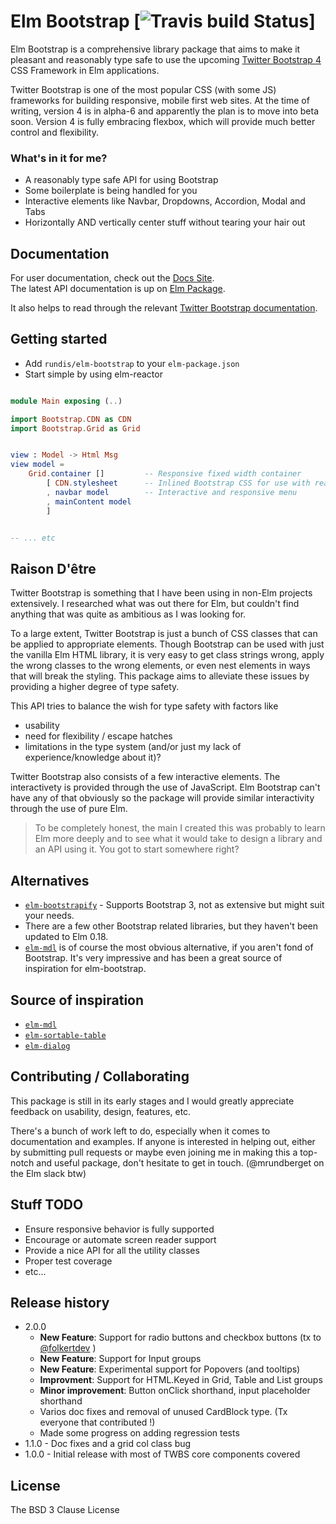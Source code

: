 # Elm Bootstrap [![Travis build Status](https://travis-ci.org/rundis/elm-bootstrap.svg?branch=master)]



Elm Bootstrap is a comprehensive library package that aims to make it pleasant and reasonably type safe to use the upcoming [Twitter Bootstrap 4](https://v4-alpha.getbootstrap.com/) CSS Framework in Elm applications.


Twitter Bootstrap is one of the most popular CSS (with some JS) frameworks for building responsive, mobile first web sites. At the time of writing, version 4 is in alpha-6 and apparently the plan is to move into beta soon.
Version 4 is fully embracing flexbox, which will provide much better control and flexibility.


### What's in it for me?
* A reasonably type safe API for using Bootstrap
* Some boilerplate is being handled for you
* Interactive elements like Navbar, Dropdowns, Accordion, Modal and Tabs
* Horizontally AND vertically center stuff without tearing your hair out




## Documentation
For user documentation, check out the [Docs Site](http://elm-bootstrap.info/).  
The latest API documentation is up on [Elm Package](http://package.elm-lang.org/packages/rundis/elm-bootstrap/latest).  

It also helps to read through the relevant [Twitter Bootstrap documentation](https://v4-alpha.getbootstrap.com/getting-started/introduction/).


## Getting started
* Add `rundis/elm-bootstrap` to your `elm-package.json`
* Start simple by using elm-reactor


```elm

module Main exposing (..)

import Bootstrap.CDN as CDN
import Bootstrap.Grid as Grid


view : Model -> Html Msg
view model =
    Grid.container []         -- Responsive fixed width container
        [ CDN.stylesheet      -- Inlined Bootstrap CSS for use with reactor
        , navbar model        -- Interactive and responsive menu
        , mainContent model
        ]


-- ... etc


```



## Raison D'être
Twitter Bootstrap is something that I have been using in non-Elm projects extensively.
I researched what was out there for Elm, but couldn't find anything that was quite as ambitious as I was looking for.

To a large extent, Twitter Bootstrap is just a bunch of CSS classes that can be applied to appropriate elements.
Though Bootstrap can be used with just the vanilla Elm HTML library, it is very easy to get class strings wrong, apply the wrong classes to the wrong elements, or even nest elements in ways that will break the styling.
This package aims to alleviate these issues by providing a higher degree of type safety.

This API tries to balance the wish for type safety with factors like
- usability
- need for flexibility / escape hatches
- limitations in the type system (and/or just my lack of experience/knowledge about it)?


Twitter Bootstrap also consists of a few interactive elements. The interactivety is provided through the use of JavaScript. Elm Bootstrap can't have any of that obviously so the package will provide similar interactivity through the use of pure Elm.



>To be completely honest, the main I created this was probably to learn Elm more deeply and to see what it would take to design a library and an API using it. You got to start somewhere right?



## Alternatives
- [`elm-bootstrapify`](#http://package.elm-lang.org/packages/JeremyBellows/elm-bootstrapify/latest) - Supports Bootstrap 3, not as extensive but might suit your needs.
- There are a few other Bootstrap related libraries, but they haven't been updated to Elm 0.18.
- [`elm-mdl`](https://github.com/debois/elm-mdl) is of course the most obvious alternative, if you aren't fond of Bootstrap. It's very impressive and has been a great source of inspiration for elm-bootstrap.


## Source of inspiration
* [`elm-mdl`](https://github.com/debois/elm-mdl)
* [`elm-sortable-table`](https://github.com/evancz/elm-sortable-table)
* [`elm-dialog`](https://github.com/krisajenkins/elm-dialog)


## Contributing / Collaborating
This package is still in its early stages and I would greatly appreciate feedback on usability, design, features, etc.

There's a bunch of work left to do, especially when it comes to documentation and examples. If anyone is interested in helping out, either by submitting pull requests or maybe even joining me in making this a top-notch and useful package, don't hesitate to get in touch. (@mrundberget on the Elm slack btw)


## Stuff TODO
* Ensure responsive behavior is fully supported
* Encourage or automate screen reader support
* Provide a nice API for all the utility classes
* Proper test coverage
* etc...



## Release history
* 2.0.0
  * **New Feature**: Support for radio buttons and checkbox buttons (tx to [@folkertdev](https://github.com/folkertdev) )
  * **New Feature**: Support for Input groups
  * **New Feature**: Experimental support for Popovers (and tooltips)
  * **Improvment**: Support for HTML.Keyed in Grid, Table and List groups
  * **Minor improvement**: Button onClick shorthand, input placeholder shorthand
  * Varios doc fixes and removal of unused CardBlock type. (Tx everyone that contributed !)
  * Made some progress on adding regression tests
* 1.1.0 - Doc fixes and a grid col class bug
* 1.0.0 - Initial release with most of TWBS core components covered


## License
The BSD 3 Clause License
